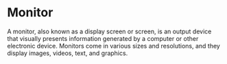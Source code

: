 # Monitor
A monitor, also known as a display screen or screen, is an output device that visually presents information generated by a computer or other electronic device. Monitors come in various sizes and resolutions, and they display images, videos, text, and graphics.